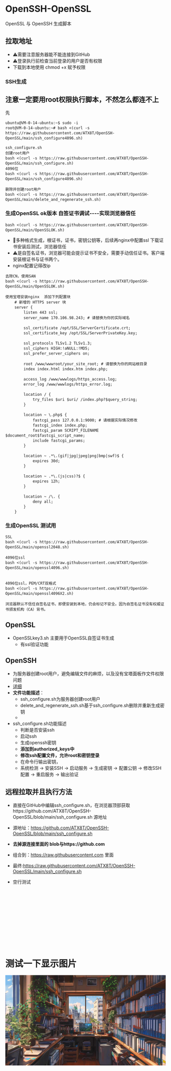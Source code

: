 # OpenSSH-OpenSSL
OpenSSL 与 OpenSSH 生成脚本

## 拉取地址
- ⚠️需要注意服务器能不能连接到GitHub
- ⚠️登录执行前检查当前登录的用户是否有权限
- 下载到本地使用 chmod +x 赋予权限
  
### SSH生成
## <span data-type="text" style="color: var(--b3-font-color9);">注意一定要用root权限执行脚本，不然怎么都连不上</span>

先

```ssh
ubuntu@VM-0-14-ubuntu:~$ sudo -i
root@VM-0-14-ubuntu:~# bash <(curl -s https://raw.githubusercontent.com/ATX8T/OpenSSH-OpenSSL/main/ssh_configure4096.sh)

```


```
ssh_configure.sh
创建root用户
bash <(curl -s https://raw.githubusercontent.com/ATX8T/OpenSSH-OpenSSL/main/ssh_configure.sh)
4096位
bash <(curl -s https://raw.githubusercontent.com/ATX8T/OpenSSH-OpenSSL/main/ssh_configure4096.sh)

删除并创建root用户
bash <(curl -s https://raw.githubusercontent.com/ATX8T/OpenSSH-OpenSSL/main/delete_and_regenerate_ssh.sh)

```
### 生成OpenSSL ok版本 自签证书调试----实现浏览器信任
```
bash <(curl -s https://raw.githubusercontent.com/ATX8T/OpenSSH-OpenSSL/main/OpenSSLOK.sh)
```
- 🤺多种格式生成，根证书，证书，密钥公钥等，后续再nginx中配置ssl 下载证书安装后测试，浏览器信任
- ⚠️是自签名证书，浏览器可能会提示证书不安全，需要手动信任证书。客户端安装根证书与证书两个。
- nginx配置记得改ip
```
去除CN，使用SAN 
bash <(curl -s https://raw.githubusercontent.com/ATX8T/OpenSSH-OpenSSL/main/OpenSSLOK.sh)

使用宝塔安装nginx  添加下列配置块  
    # 新增的 HTTPS server 块
    server {
        listen 443 ssl;
        server_name 170.106.98.243; # 请替换为你的实际域名

        ssl_certificate /opt/SSL/ServerCertificate.crt;
        ssl_certificate_key /opt/SSL/ServerPrivateKey.key;

        ssl_protocols TLSv1.2 TLSv1.3;
        ssl_ciphers HIGH:!aNULL:!MD5;
        ssl_prefer_server_ciphers on;

        root /www/wwwroot/your_site_root; # 请替换为你的网站根目录
        index index.html index.htm index.php;

        access_log /www/wwwlogs/https_access.log;
        error_log /www/wwwlogs/https_error.log;

        location / {
            try_files $uri $uri/ /index.php?$query_string;
        }

        location ~ \.php$ {
            fastcgi_pass 127.0.0.1:9000; # 请根据实际情况修改
            fastcgi_index index.php;
            fastcgi_param SCRIPT_FILENAME $document_root$fastcgi_script_name;
            include fastcgi_params;
        }

        location ~ .*\.(gif|jpg|jpeg|png|bmp|swf)$ {
            expires 30d;
        }

        location ~ .*\.(js|css)?$ {
            expires 12h;
        }

        location ~ /\. {
            deny all;
        }
    }

```


### 生成OpenSSL 测试用
```
SSL
bash <(curl -s https://raw.githubusercontent.com/ATX8T/OpenSSH-OpenSSL/main/openssl2048.sh)

4096位ssl
bash <(curl -s https://raw.githubusercontent.com/ATX8T/OpenSSH-OpenSSL/main/openssl4096.sh)


4096位ssl，PEM/CRT双格式
bash <(curl -s https://raw.githubusercontent.com/ATX8T/OpenSSH-OpenSSL/main/openssl4096X2.sh)

浏览器默认不信任自签名证书，即便安装到本地，仍会标记不安全。因为自签名证书没有权威证书颁发机构（CA）背书。

```

## OpenSSL
- OpenSSLkey3.sh  主要用于OpenSSL自签证书生成
  - 有ssl验证功能


## OpenSSH
- 为服务器创建root用户，避免编辑文件的麻烦，以及没有宝塔面板作文件权限问题
- [详细](./SSH/README.md)
- **文件功能描述**：
    - ssh_configure.sh为服务器创建root用户
    - delete_and_regenerate_ssh.sh基于ssh_configure.sh删除并重新生成密钥
    - 
- ssh_configure.sh功能描述
    - 判断是否安装ssh
    - 启动ssh
    - 生成openssh密钥
    - **添加到authorized_keys中**
    - **修改ssh配置文件，允许root和密钥登录**
    - 在命令行输出密钥，
    - 系统检测 → 安装SSH → 启动服务 → 生成密钥 → 配置公钥 → 修改SSH配置 → 重启服务 → 输出验证
## 远程拉取并且执行方法
- 直接在GitHub中编辑ssh_configure.sh，在浏览器顶部获取https://github.com/ATX8T/OpenSSH-OpenSSL/blob/main/ssh_configure.sh 源地址
- 源地址：https://github.com/ATX8T/OpenSSH-OpenSSL/blob/main/ssh_configure.sh
- **去掉源连接里面的 blob与https://github.com**
- 组合到：https://raw.githubusercontent.com 里面
- 最终:https://raw.githubusercontent.com/ATX8T/OpenSSH-OpenSSL/main/ssh_configure.sh




- 空行测试
<br></br>
<br></br>
<br></br>
<br></br>
<br></br>
<br></br>
# 测试一下显示图片
![测试一下显示图片](./SSH/img/haha/niuh1.png)

